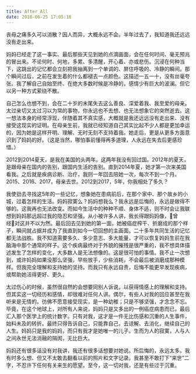 ```yaml
---
title: After All
date: 2018-06-25 17:05:18
---
```


丧母之痛多久可以消散？因人而异，大概永远不会。半年过去了，我知道我还远远没有走出来。

妈妈已经走了这一事实、最后那些天见到她的点滴画面，会在任何时间、毫无预兆的冒出来。不论何时、何地，多累、多清醒，开心着、亦或悲伤。沉浸在何种当下，这跳出的记忆都会立刻把我抽离到一个单调的、屏住呼吸的、冷静的瞬间。那个瞬间过后，之前在发生着的什么都褪去一点颜色。这描述一五一十，没有丝毫夸张。我了解自己自始至终、在绝大多数时候是冷静的，感情少有巨大的波澜。但它以另一种方式萦绕不散。

自己怎么也想不到，会在二十岁的末尾失去这么善良、深爱着我、我至爱的母亲。太过亲切又太过习以为常的事物，你永远也不去想、也无法想象它的突然逝去。这一想法本身的经常浮现，伴随着其不真实感，大概就是我还远远没有走出来、没有接受这现实的证明。在母亲生前，我就已经知道自己其实比起不少人都是更加幸运的，因为她是这样开明、理解、无时无刻不支持着我。她走后，更是从更多方面意识到了妈妈的好。（这是当然，哪怕事前懂得再多道理，人永远在失去后更感珍惜。）

2012到2014夏天，是我在美国的头两年。这两年我没有回过国。2012年的夏天，是跟母亲在国内的告别，跟国内生活的告别。直到2014年夏，她才第一次来美国看我。之后就是疾病诊断、治疗，我则一年回去陪她一次，每次不到一个月。2015、2016、2017，母亲去世。2012到2017，5年，你我相处了多久？

我使劲去寻找这5年的一些记忆，想象她在患病前后，在那个家中、那个故乡的小城，过着怎样的生活。妈妈寂寞么？妈妈想我么？我永远是后悔的，永远是做得不够的。这我再也无法改变。而如今生活中的种种不顺、身体不适，则不时会让我联想到妈妈那远超过我的隐忍和坚强。从小被许多人讲，我长得跟妈妈像，曾经对这并不以为然。最后回去见到她的第一面，她被癌症榨干、折磨成的那个样子，瞬间就占据并成为了我直到如今一切回想的主画面。二十多年共同生活的记忆都无法战胜。我不知道需要多久、多少意志、多大能量，才可以恢复妈妈生前在我脑海中那个通常的样子。这个疾病最终对于外貌的摧残是很严重的，我不想具体描述发生了怎样的变化，大多数人是无法想像的。这是很可怕的事情。我不止一次想到，或许妈妈如果没那么坚强，早些放手，少些消耗，不会最后被消磨成那种模样。但我完全理解和支持她的坚持。而我只有永远自责，后悔不能更早发现疾病，或帮助她活得更好、更久。

太过伤心的时候，虽然很自然的会想要同别人诉说，以获得情感上的理解和支持。但其实这一切经历和感情，却很难对任何人讲。偶尔，有些人对我的回应甚至在我听来是无情的。彷佛不愿意接受现实，是一种幼稚；只是不够坚强，才念念不忘。毕竟，在这个地球上，对所有人来说，妈妈只是又多出的一例癌症病患而已，最后汇入那个医学上的统计数字。只有对我，这才是一件无比伤感和沉重的人生事件，始料未及的转折。最终只得告诉自己，只能靠自己，去谅解、去消化，继续自己的人生。妈妈只是我的妈妈，而只有我才是她唯一的儿子。生而为人的寂寞，人与人之间永世无法消融的隔阂，无比巨大。

妈妈还有很多话没有对我讲，我还有很多话想要对她说。所后悔的，永远太多。我有时多么想、但又不太敢去翻看以前的照片和文字记录。我甚至不敢打下“来世”二字，不忍许下任何有关来生的愿望。至今，这一切对我，还是有些过于沉重。